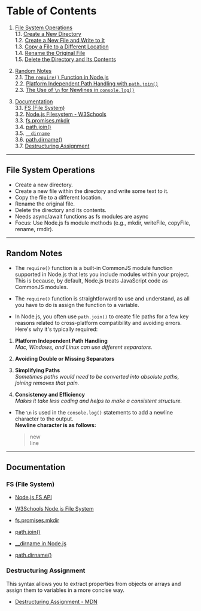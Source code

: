 # Table of Contents

1. [File System Operations](#file-system-operations)  
   1.1. [Create a New Directory](#create-a-new-directory)  
   1.2. [Create a New File and Write to It](#create-a-new-file-and-write-to-it)  
   1.3. [Copy a File to a Different Location](#copy-a-file-to-a-different-location)  
   1.4. [Rename the Original File](#rename-the-original-file)  
   1.5. [Delete the Directory and Its Contents](#delete-the-directory-and-its-contents)

2. [Random Notes](#random-notes)  
   2.1. [The `require()` Function in Node.js](#the-require-function-in-nodejs)  
   2.2. [Platform Independent Path Handling with `path.join()`](#platform-independent-path-handling-with-pathjoin)  
   2.3. [The Use of `\n` for Newlines in `console.log()`](#the-use-of-n-for-newlines-in-consolelog)

3. [Documentation](#documentation)  
   3.1. [FS (File System)](https://nodejs.org/en/learn/manipulating-files/nodejs-file-paths)  
   3.2. [Node.js Filesystem - W3Schools](https://www.w3schools.com/nodejs/nodejs_filesystem.asp)  
   3.3. [fs.promises.mkdir](https://nodejs.org/api/fs.html#fspromisesmkdirpath-options)  
   3.4. [path.join()](https://nodejs.org/api/path.html#pathjoinpaths)  
   3.5. [`__dirname`](https://nodejs.org/docs/latest/api/modules.html#__dirname)  
   3.6. [path.dirname()](https://nodejs.org/docs/latest/api/path.html#pathdirnamepath)  
   3.7. [Destructuring Assignment](https://developer.mozilla.org/en-US/docs/Web/JavaScript/Reference/Operators/Destructuring_assignment)

---

## File System Operations

- Create a new directory.
- Create a new file within the directory and write some text to it.
- Copy the file to a different location.
- Rename the original file.
- Delete the directory and its contents.
- Needs async/await functions as fs modules are async
- Focus: Use Node.js fs module methods (e.g., mkdir, writeFile, copyFile, rename, rmdir).

---

## Random Notes

- The `require()` function is a built-in CommonJS module function supported in Node.js that lets you include modules within your project. This is because, by default, Node.js treats JavaScript code as CommonJS modules.

- The `require()` function is straightforward to use and understand, as all you have to do is assign the function to a variable.

- In Node.js, you often use `path.join()` to create file paths for a few key reasons related to cross-platform compatibility and avoiding errors. Here's why it's typically required:

1. **Platform Independent Path Handling**  
   _Mac, Windows, and Linux can use different separators._

2. **Avoiding Double or Missing Separators**

3. **Simplifying Paths**  
   _Sometimes paths would need to be converted into absolute paths, joining removes that pain._

4. **Consistency and Efficiency**  
   _Makes it take less coding and helps to make a consistent structure._

- The `\n` is used in the `console.log()` statements to add a newline character to the output.  
  **Newline character is as follows:**
  > new  
  > line

---

## Documentation

### FS (File System)

- [Node.js FS API](https://nodejs.org/en/learn/manipulating-files/nodejs-file-paths)

- [W3Schools Node.js File System](https://www.w3schools.com/nodejs/nodejs_filesystem.asp)

- [fs.promises.mkdir](https://nodejs.org/api/fs.html#fspromisesmkdirpath-options)

- [path.join()](https://nodejs.org/api/path.html#pathjoinpaths)

- [\_\_dirname in Node.js](https://nodejs.org/docs/latest/api/modules.html#__dirname)

- [path.dirname()](https://nodejs.org/docs/latest/api/path.html#pathdirnamepath)

### Destructuring Assignment

This syntax allows you to extract properties from objects or arrays and assign them to variables in a more concise way.

- [Destructuring Assignment - MDN](https://developer.mozilla.org/en-US/docs/Web/JavaScript/Reference/Operators/Destructuring_assignment)
